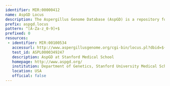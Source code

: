```yaml
---
identifier: MIR:00000412
name: AspGD Locus
description: The Aspergillus Genome Database (AspGD) is a repository for information relating to fungi of the genus Aspergillus, which includes organisms of clinical, agricultural and industrial importance. AspGD facilitates comparative genomics by providing a full-featured genomics viewer, as well as matched and standardized sets of genomic information for the sequenced aspergilli. This collection references gene information.
prefix: aspgd.locus
pattern: ^[A-Za-z_0-9]+$
prefixed: 0
resources:
 - identifier: MIR:00100534
   accessurl: http://www.aspergillusgenome.org/cgi-bin/locus.pl?dbid=${id}
   test_id: ASPL0000349247
   description: AspGD at Stanford Medical School
   homepage: http://www.aspgd.org/
   institution: Department of Genetics, Stanford University Medical School, Stanford, California
   location: USA
   official: false
---
```

